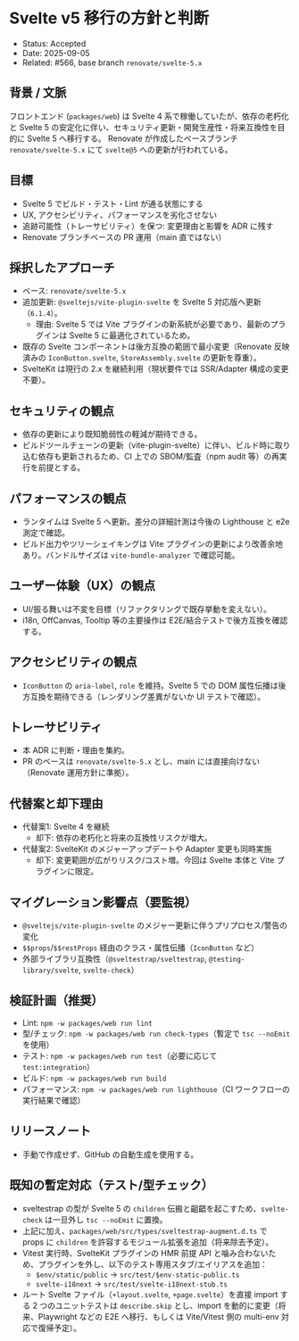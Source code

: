 # Svelte v5 移行の方針と判断

- Status: Accepted
- Date: 2025-09-05
- Related: #566, base branch `renovate/svelte-5.x`

## 背景 / 文脈

フロントエンド (`packages/web`) は Svelte 4 系で稼働していたが、依存の老朽化と Svelte 5 の安定化に伴い、セキュリティ更新・開発生産性・将来互換性を目的に Svelte 5 へ移行する。
Renovate が作成したベースブランチ `renovate/svelte-5.x` にて `svelte@5` への更新が行われている。

## 目標

- Svelte 5 でビルド・テスト・Lint が通る状態にする
- UX, アクセシビリティ、パフォーマンスを劣化させない
- 追跡可能性（トレーサビリティ）を保つ: 変更理由と影響を ADR に残す
- Renovate ブランチベースの PR 運用（main 直ではない）

## 採択したアプローチ

- ベース: `renovate/svelte-5.x`
- 追加更新: `@sveltejs/vite-plugin-svelte` を Svelte 5 対応版へ更新（`6.1.4`）。
  - 理由: Svelte 5 では Vite プラグインの新系統が必要であり、最新のプラグインは Svelte 5 に最適化されているため。
- 既存の Svelte コンポーネントは後方互換の範囲で最小変更（Renovate 反映済みの `IconButton.svelte`, `StoreAssembly.svelte` の更新を尊重）。
- SvelteKit は現行の 2.x を継続利用（現状要件では SSR/Adapter 構成の変更不要）。

## セキュリティの観点

- 依存の更新により既知脆弱性の軽減が期待できる。
- ビルドツールチェーンの更新（vite-plugin-svelte）に伴い、ビルド時に取り込む依存も更新されるため、CI 上での SBOM/監査（npm audit 等）の再実行を前提とする。

## パフォーマンスの観点

- ランタイムは Svelte 5 へ更新。差分の詳細計測は今後の Lighthouse と e2e 測定で確認。
- ビルド出力やツリーシェイキングは Vite プラグインの更新により改善余地あり。バンドルサイズは `vite-bundle-analyzer` で確認可能。

## ユーザー体験（UX）の観点

- UI/振る舞いは不変を目標（リファクタリングで既存挙動を変えない）。
- i18n, OffCanvas, Tooltip 等の主要操作は E2E/結合テストで後方互換を確認する。

## アクセシビリティの観点

- `IconButton` の `aria-label`, `role` を維持。Svelte 5 での DOM 属性伝播は後方互換を期待できる（レンダリング差異がないか UI テストで確認）。

## トレーサビリティ

- 本 ADR に判断・理由を集約。
- PR のベースは `renovate/svelte-5.x` とし、main には直接向けない（Renovate 運用方針に準拠）。

## 代替案と却下理由

- 代替案1: Svelte 4 を継続
  - 却下: 依存の老朽化と将来の互換性リスクが増大。
- 代替案2: SvelteKit のメジャーアップデートや Adapter 変更も同時実施
  - 却下: 変更範囲が広がりリスク/コスト増。今回は Svelte 本体と Vite プラグインに限定。

## マイグレーション影響点（要監視）

- `@sveltejs/vite-plugin-svelte` のメジャー更新に伴うプリプロセス/警告の変化
- `$$props`/`$$restProps` 経由のクラス・属性伝播（`IconButton` など）
- 外部ライブラリ互換性（`@sveltestrap/sveltestrap`, `@testing-library/svelte`, `svelte-check`）

## 検証計画（推奨）

- Lint: `npm -w packages/web run lint`
- 型/チェック: `npm -w packages/web run check-types`（暫定で `tsc --noEmit` を使用）
- テスト: `npm -w packages/web run test`（必要に応じて `test:integration`）
- ビルド: `npm -w packages/web run build`
- パフォーマンス: `npm -w packages/web run lighthouse`（CI ワークフローの実行結果で確認）

## リリースノート

- 手動で作成せず、GitHub の自動生成を使用する。

## 既知の暫定対応（テスト/型チェック）

- sveltestrap の型が Svelte 5 の `children` 伝搬と齟齬を起こすため、`svelte-check` は一旦外し `tsc --noEmit` に置換。
- 上記に加え、`packages/web/src/types/sveltestrap-augment.d.ts` で props に `children` を許容するモジュール拡張を追加（将来除去予定）。
- Vitest 実行時、SvelteKit プラグインの HMR 前提 API と噛み合わないため、プラグインを外し、以下のテスト専用スタブ/エイリアスを追加：
  - `$env/static/public` → `src/test/$env-static-public.ts`
  - `svelte-i18next` → `src/test/svelte-i18next-stub.ts`
- ルート Svelte ファイル（`+layout.svelte`, `+page.svelte`）を直接 import する 2 つのユニットテストは `describe.skip` とし、import を動的に変更（将来、Playwright などの E2E へ移行、もしくは Vite/Vitest 側の multi-env 対応で復帰予定）。
